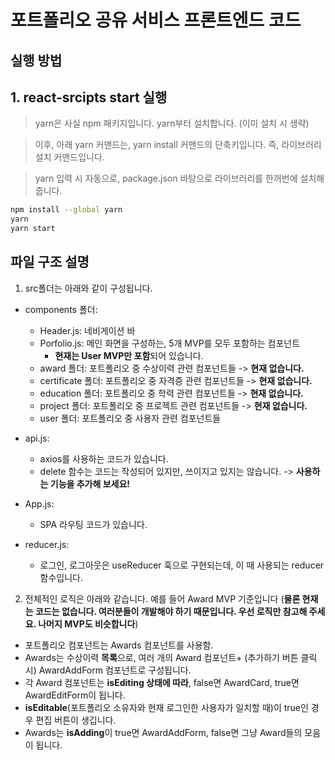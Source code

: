 # 포트폴리오 공유 서비스 프론트엔드 코드

## 실행 방법

## 1. react-srcipts start 실행

> yarn은 사실 npm 패키지입니다. yarn부터 설치합니다. (이미 설치 시 생략)

> 이후, 아래 yarn 커맨드는, yarn install 커맨드의 단축키입니다. 즉, 라이브러리 설치 커맨드입니다.

> yarn 입력 시 자동으로, package.json 바탕으로 라이브러리를 한꺼번에 설치해 줍니다.

```bash
npm install --global yarn
yarn
yarn start
```

## 파일 구조 설명

1. src폴더는 아래와 같이 구성됩니다.

- components 폴더:

  - Header.js: 네비게이션 바
  - Porfolio.js: 메인 화면을 구성하는, 5개 MVP를 모두 포함하는 컴포넌트
    - **현재는 User MVP만 포함**되어 있습니다.
  - award 폴더: 포트폴리오 중 수상이력 관련 컴포넌트들 -> **현재 없습니다.**
  - certificate 폴더: 포트폴리오 중 자격증 관련 컴포넌트들 -> **현재 없습니다.**
  - education 폴더: 포트폴리오 중 학력 관련 컴포넌트들 -> **현재 없습니다.**
  - project 폴더: 포트폴리오 중 프로젝트 관련 컴포넌트들 -> **현재 없습니다.**
  - user 폴더: 포트폴리오 중 사용자 관련 컴포넌트들

- api.js:
  - axios를 사용하는 코드가 있습니다.
  - delete 함수는 코드는 작성되어 있지만, 쓰이지고 있지는 않습니다. -> **사용하는 기능을 추가해 보세요!**
- App.js:
  - SPA 라우팅 코드가 있습니다.
- reducer.js:
  - 로그인, 로그아웃은 useReducer 훅으로 구현되는데, 이 때 사용되는 reducer 함수입니다.

2. 전체적인 로직은 아래와 같습니다. 예를 들어 Award MVP 기준입니다 (**물론 현재는 코드는 없습니다. 여러분들이 개발해야 하기 때문입니다. 우선 로직만 참고해 주세요. 나머지 MVP도 비슷합니다**)

- 포트폴리오 컴포넌트는 Awards 컴포넌트를 사용함.
- Awards는 수상이력 **목록**으로, 여러 개의 Award 컴포넌트+ (추가하기 버튼 클릭 시) AwardAddForm 컴포넌트로 구성됩니다.
- 각 Award 컴포넌트는 **isEditing 상태에 따라**, false면 AwardCard, true면 AwardEditForm이 됩니다.
- **isEditable**(포트폴리오 소유자와 현재 로그인한 사용자가 일치할 때)이 true인 경우 편집 버튼이 생깁니다.
- Awards는 **isAdding**이 true면 AwardAddForm, false면 그냥 Award들의 모음이 됩니다.
